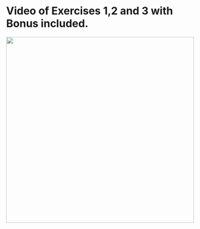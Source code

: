 # Video of Exercises 1,2 and 3 with Bonus included.

<img height="500px" width="100%" src="exercises.gif" />
